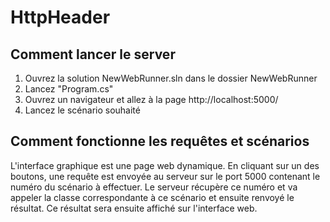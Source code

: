 # HttpHeader

## Comment lancer le server
1. Ouvrez la solution NewWebRunner.sln dans le dossier NewWebRunner
2. Lancez "Program.cs"
3. Ouvrez un navigateur et allez à la page http://localhost:5000/
4. Lancez le scénario souhaité

## Comment fonctionne les requêtes et scénarios
L'interface graphique est une page web dynamique. En cliquant sur un des boutons, une requête est envoyée au serveur sur le port 5000 contenant le numéro du scénario à effectuer. Le serveur récupère ce numéro et va appeler la classe correspondante à ce scénario et ensuite renvoyé le résultat. Ce résultat sera ensuite affiché sur l'interface web.

